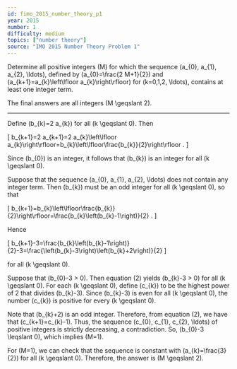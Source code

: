 ```yaml
---
id: fimo_2015_number_theory_p1
year: 2015
number: 1
difficulty: medium
topics: ["number theory"]
source: "IMO 2015 Number Theory Problem 1"
---
```


Determine all positive integers \(M\) for which the sequence \(a_{0}, a_{1}, a_{2}, \ldots\), defined by \(a_{0}=\frac{2 M+1}{2}\) and \(a_{k+1}=a_{k}\left\lfloor a_{k}\right\rfloor\) for \(k=0,1,2, \ldots\), contains at least one integer term.

The final answers are all integers \(M \geqslant 2\).

---
Define \(b_{k}=2 a_{k}\) for all \(k \geqslant 0\). Then

\[
b_{k+1}=2 a_{k+1}=2 a_{k}\left\lfloor a_{k}\right\rfloor=b_{k}\left\lfloor\frac{b_{k}}{2}\right\rfloor .
\]

Since \(b_{0}\) is an integer, it follows that \(b_{k}\) is an integer for all \(k \geqslant 0\).

Suppose that the sequence \(a_{0}, a_{1}, a_{2}, \ldots\) does not contain any integer term. Then \(b_{k}\) must be an odd integer for all \(k \geqslant 0\), so that

\[
b_{k+1}=b_{k}\left\lfloor\frac{b_{k}}{2}\right\rfloor=\frac{b_{k}\left(b_{k}-1\right)}{2} .
\]

Hence

\[
b_{k+1}-3=\frac{b_{k}\left(b_{k}-1\right)}{2}-3=\frac{\left(b_{k}-3\right)\left(b_{k}+2\right)}{2}
\]

for all \(k \geqslant 0\).

Suppose that \(b_{0}-3 > 0\). Then equation (2) yields \(b_{k}-3 > 0\) for all \(k \geqslant 0\). For each \(k \geqslant 0\), define \(c_{k}\) to be the highest power of 2 that divides \(b_{k}-3\). Since \(b_{k}-3\) is even for all \(k \geqslant 0\), the number \(c_{k}\) is positive for every \(k \geqslant 0\).

Note that \(b_{k}+2\) is an odd integer. Therefore, from equation (2), we have that \(c_{k+1}=c_{k}-1\). Thus, the sequence \(c_{0}, c_{1}, c_{2}, \ldots\) of positive integers is strictly decreasing, a contradiction. So, \(b_{0}-3 \leqslant 0\), which implies \(M=1\).

For \(M=1\), we can check that the sequence is constant with \(a_{k}=\frac{3}{2}\) for all \(k \geqslant 0\). Therefore, the answer is \(M \geqslant 2\).
